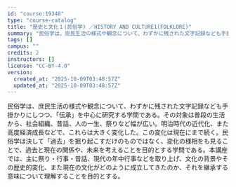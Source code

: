 ```yaml
---
id: "course:19348"
type: "course-catalog"
title: "歴史と文化１(民俗学) ／HISTORY AND CULTURE1(FOLKLORE)"
summary: "民俗学は、庶民生活の様式や観念について、わずかに残された文字記録なども手掛かりにしつつ、「伝承」を中心に研究する学問である。その対象は普段の生活から、社会組織、昔話、人の一生、祭りなど幅が広い。明治時代の近代化、また高度経済成長などで、これ…"
tags: []
campus: ""
credits: 2
instructors: []
license: "CC-BY-4.0"
version:
  created_at: "2025-10-09T03:48:57Z"
  updated_at: "2025-10-09T03:48:57Z"
---
```

民俗学は、庶民生活の様式や観念について、わずかに残された文字記録なども手掛かりにしつつ、「伝承」を中心に研究する学問である。その対象は普段の生活から、社会組織、昔話、人の一生、祭りなど幅が広い。明治時代の近代化、また高度経済成長などで、これらは大きく変化した。この変化は現在にまで続く。民俗学は決して「過去」を掘り起こすだけのものではなく、変化の様相をも見ることで、過去と現在の関係や、未来を考えることを目的とする学問である。本講座では、主に祭り・行事・昔話、現代の年中行事などを取り上げ、文化の背景やその歴史的変化、また現在の文化がどのように成立してきたのか、それを継承する意味について理解することを目的とする。
